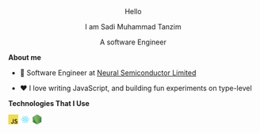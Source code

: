 <p align="center">Hello</p>
<p align="center">I am Sadi Muhammad Tanzim</p>
<p align="center">A software Engineer</p>

**About me**

- 💼 Software Engineer at [Neural Semiconductor Limited]([http://razorpay.com/](https://www.neural-semiconductor.com/))

- ❤️ I love writing JavaScript, and building fun experiments on type-level


**Technologies That I Use**

<code><img height="20" alt="javascript" src="https://raw.githubusercontent.com/github/explore/80688e429a7d4ef2fca1e82350fe8e3517d3494d/topics/javascript/javascript.png"></code>
<code><img height="20" alt="react" src="https://raw.githubusercontent.com/github/explore/80688e429a7d4ef2fca1e82350fe8e3517d3494d/topics/react/react.png"></code>
<code><img height="20" alt="nodejs" src="https://raw.githubusercontent.com/github/explore/80688e429a7d4ef2fca1e82350fe8e3517d3494d/topics/nodejs/nodejs.png"></code>    

